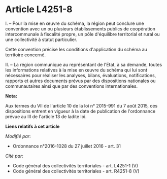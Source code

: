 # Article L4251-8

I. – Pour la mise en œuvre du schéma, la région peut conclure une convention avec un ou plusieurs établissements publics de
coopération intercommunale à fiscalité propre, un pôle d'équilibre territorial et rural ou une collectivité à statut
particulier.

Cette convention précise les conditions d'application du schéma au territoire concerné.

II. – La région communique au représentant de l'Etat, à sa demande, toutes les informations relatives à la mise en œuvre du
schéma qui lui sont nécessaires pour réaliser les analyses, bilans, évaluations, notifications, rapports et autres documents
prévus par des dispositions nationales ou communautaires ainsi que par des conventions internationales.

**Nota:**

Aux termes du VII de l'article 10 de la loi n° 2015-991 du 7 août 2015, ces dispositions entrent en vigueur à la date de
publication de l'ordonnance prévue au III de l'article 13 de ladite loi.

**Liens relatifs à cet article**

_Modifié par_:

  - Ordonnance n°2016-1028 du 27 juillet 2016 - art. 31

_Cité par_:

  - Code général des collectivités territoriales - art. L4251-1 (V)
  - Code général des collectivités territoriales - art. R4251-8 (V)

